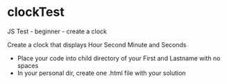 # clockTest
JS Test - beginner - create a clock 

Create a clock that displays Hour Second Minute and Seconds  
* Place your code into child directory of your First and Lastname with no spaces
* In your personal dir, create one .html file with your solution
